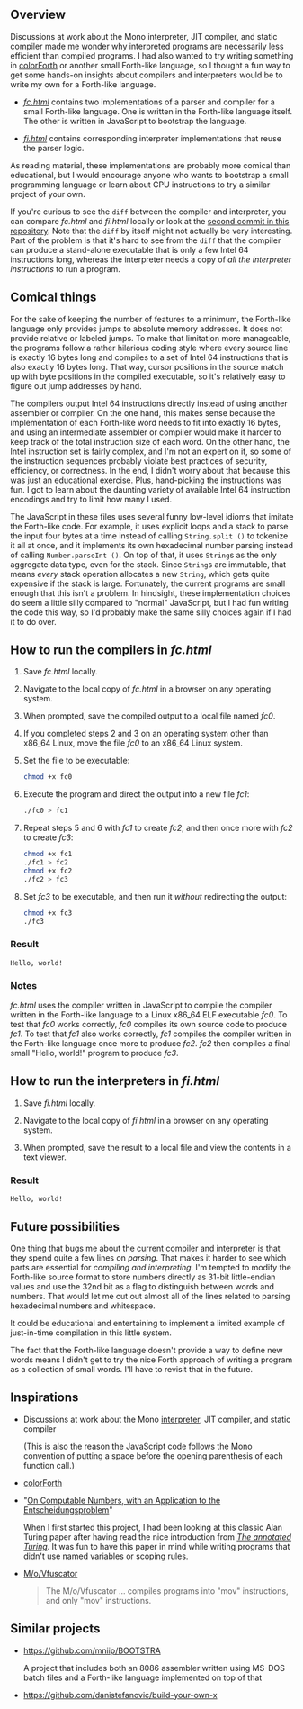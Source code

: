 ## Overview

Discussions at work about the Mono interpreter, JIT compiler, and static
compiler made me wonder why interpreted programs are necessarily less efficient
than compiled programs.  I had also wanted to try writing something in
[colorForth][] or another small Forth-like language, so I thought a fun way to
get some hands-on insights about compilers and interpreters would be to write my
own for a Forth-like language.

  * [*fc.html*][fc] contains two implementations of a parser and compiler for a
    small Forth-like language.  One is written in the Forth-like language
    itself.  The other is written in JavaScript to bootstrap the language.

  * [*fi.html*][fi] contains corresponding interpreter implementations that
    reuse the parser logic.

As reading material, these implementations are probably more comical than
educational, but I would encourage anyone who wants to bootstrap a small
programming language or learn about CPU instructions to try a similar project of
your own.

If you're curious to see the `diff` between the compiler and interpreter, you
can compare *fc.html* and *fi.html* locally or look at the [second commit in
this repository][second-commit].  Note that the `diff` by itself might not
actually be very interesting.  Part of the problem is that it's hard to see from
the `diff` that the compiler can produce a stand-alone executable that is only a
few Intel 64 instructions long, whereas the interpreter needs a copy of *all the
interpreter instructions* to run a program.

## Comical things

For the sake of keeping the number of features to a minimum, the Forth-like
language only provides jumps to absolute memory addresses.  It does not provide
relative or labeled jumps.  To make that limitation more manageable, the
programs follow a rather hilarious coding style where every source line is
exactly 16 bytes long and compiles to a set of Intel 64 instructions that is
also exactly 16 bytes long.  That way, cursor positions in the source match up
with byte positions in the compiled executable, so it's relatively easy to
figure out jump addresses by hand.

The compilers output Intel 64 instructions directly instead of using another
assembler or compiler.  On the one hand, this makes sense because the
implementation of each Forth-like word needs to fit into exactly 16 bytes, and
using an intermediate assembler or compiler would make it harder to keep track
of the total instruction size of each word.  On the other hand, the Intel
instruction set is fairly complex, and I'm not an expert on it, so some of the
instruction sequences probably violate best practices of security, efficiency,
or correctness.  In the end, I didn't worry about that because this was just an
educational exercise.  Plus, hand-picking the instructions was fun.  I got to
learn about the daunting variety of available Intel 64 instruction encodings and
try to limit how many I used.

The JavaScript in these files uses several funny low-level idioms that imitate
the Forth-like code.  For example, it uses explicit loops and a stack to parse
the input four bytes at a time instead of calling `String.split ()` to tokenize
it all at once, and it implements its own hexadecimal number parsing instead of
calling `Number.parseInt ()`.  On top of that, it uses `String`s as the only
aggregate data type, even for the stack.  Since `String`s are immutable, that
means *every* stack operation allocates a new `String`, which gets quite
expensive if the stack is large.  Fortunately, the current programs are small
enough that this isn't a problem.  In hindsight, these implementation choices do
seem a little silly compared to "normal" JavaScript, but I had fun writing the
code this way, so I'd probably make the same silly choices again if I had it to
do over.

## How to run the compilers in *fc.html*

 1. Save *fc.html* locally.

 2. Navigate to the local copy of *fc.html* in a browser on any operating
    system.

 3. When prompted, save the compiled output to a local file named *fc0*.

 4. If you completed steps 2 and 3 on an operating system other than x86\_64
    Linux, move the file *fc0* to an x86\_64 Linux system.

 5. Set the file to be executable:

    ```sh
    chmod +x fc0
    ```

 6. Execute the program and direct the output into a new file *fc1*:

    ```sh
    ./fc0 > fc1
    ```

 7. Repeat steps 5 and 6 with *fc1* to create *fc2*, and then once more with
    *fc2* to create *fc3*:

    ```sh
    chmod +x fc1
    ./fc1 > fc2
    chmod +x fc2
    ./fc2 > fc3
    ```

 8. Set *fc3* to be executable, and then run it *without* redirecting the
    output:

    ```sh
    chmod +x fc3
    ./fc3
    ```

### Result

```
Hello, world!
```

### Notes

*fc.html* uses the compiler written in JavaScript to compile the compiler
written in the Forth-like language to a Linux x86\_64 ELF executable *fc0*.  To
test that *fc0* works correctly, *fc0* compiles its own source code to produce
*fc1*.  To test that *fc1* also works correctly, *fc1* compiles the compiler
written in the Forth-like language once more to produce *fc2*.  *fc2* then
compiles a final small "Hello, world!" program to produce *fc3*.

## How to run the interpreters in *fi.html*

 1. Save *fi.html* locally.

 2. Navigate to the local copy of *fi.html* in a browser on any operating
    system.

 3. When prompted, save the result to a local file and view the contents in a
    text viewer.

### Result

```
Hello, world!
```

## Future possibilities

One thing that bugs me about the current compiler and interpreter is that they
spend quite a few lines on *parsing*.  That makes it harder to see which parts
are essential for *compiling and interpreting*.  I'm tempted to modify the
Forth-like source format to store numbers directly as 31-bit little-endian
values and use the 32nd bit as a flag to distinguish between words and numbers.
That would let me cut out almost all of the lines related to parsing hexadecimal
numbers and whitespace.

It could be educational and entertaining to implement a limited example of
just-in-time compilation in this little system.

The fact that the Forth-like language doesn't provide a way to define new words
means I didn't get to try the nice Forth approach of writing a program as a
collection of small words.  I'll have to revisit that in the future.

## Inspirations

  * Discussions at work about the Mono [interpreter][mono-interpreter], JIT
    compiler, and static compiler

    (This is also the reason the JavaScript code follows the Mono convention of
    putting a space before the opening parenthesis of each function call.)

  * [colorForth][]

  * "[On Computable Numbers, with an Application to the
    Entscheidungsproblem][turing]"

    When I first started this project, I had been looking at this classic Alan
    Turing paper after having read the nice introduction from [*The annotated
    Turing*][annotated-turing].  It was fun to have this paper in mind while
    writing programs that didn't use named variables or scoping rules.

  * [M/o/Vfuscator](https://github.com/xoreaxeaxeax/movfuscator)

    > The M/o/Vfuscator ... compiles programs into "mov" instructions, and only
    > "mov" instructions.

## Similar projects

  * <https://github.com/mniip/BOOTSTRA>

    A project that includes both an 8086 assembler written using MS-DOS batch
    files and a Forth-like language implemented on top of that

  * <https://github.com/danistefanovic/build-your-own-x>

[colorForth]: https://web.archive.org/web/20160128005226/http://www.colorforth.com/inst.htm
[fc]: https://github.com/brendanzagaeski/0000/blob/master/fc.html
[fi]: https://github.com/brendanzagaeski/0000/blob/master/fi.html
[second-commit]: https://github.com/brendanzagaeski/0000/commit/0bdab6d0af4910b1cb96fefc8b1b3601f32c8d76
[mono-interpreter]: https://www.mono-project.com/news/2017/11/13/mono-interpreter/
[turing]: https://doi.org/10.1112%2Fplms%2Fs2-42.1.230
[annotated-turing]: https://lccn.loc.gov/2008022829
